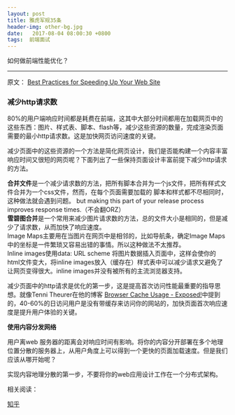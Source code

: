```yaml
---
layout: post
title: 雅虎军规35条
header-img: other-bg.jpg
date:   2017-08-04 08:00:30 +0800
tags:  前端面试 
---
```


如何做前端性能优化？


* * *
原文： [Best Practices for Speeding Up Your Web Site](https://developer.yahoo.com/performance/rules.html)
### **减少http请求数**

80%的用户端响应时间都是耗费在前端，这其中大部分时间都用在加载网页中的这些东西：图片、样式表、脚本、flash等，减少这些资源的数量，完成渲染页面需要的最小http请求数。这是加快网页访问速度的关键。  

减少页面中的这些资源的一个方法是简化网页设计，我们是否能构建一个内容丰富响应时间又很短的网页呢？下面列出了一些保持页面设计丰富前提下减少http请求的方法。

**合并文件**是一个减少请求数的方法，把所有脚本合并为一个js文件，把所有样式文件合并为一个css文件，然而，在每个页面需要加载的
脚本和样式都不尽相同时，这种做法就会遇到问题。 but making this part of your release process improves response times.（不会翻ORZ）  
**雪碧图合并**是一个常用来减少图片请求数的方法，总的文件大小是相同的，但是减少了请求数，从而加快了响应速度。  
 Image Maps主要用在当图片在网页中是相邻的，比如导航条，确定Image Maps中的坐标是一件繁琐又容易出错的事情。所以这种做法不太推荐。  
 Inline images使用data: URL scheme 将图片数据插入页面中，这样会使你的html文件变大，将inline images放入（缓存在）样式表中可以减少请求又避免了让网页变得很大。inline images并没有被所有的主流浏览器支持。  

 减少页面中的http请求是优化的第一步，这是提高首次访问性能最重要的指导思想。就像Tenni Theurer在他的博客 [Browser Cache Usage - Exposed!](https://yuiblog.com/blog/2007/01/04/performance-research-part-2/)中提到的，40-60%的日访问用户是没有带缓存来访问你的网站的，加快页面首次响应速度是提升用户体验的关键。


**使用内容分发网络**  

用户离web 服务器的距离会对响应时间有影响。将你的内容分开部署在多个地理位置分散的服务器上，从用户角度上可以得到一个更快的页面加载速度。但是我们应该从哪开始呢？  

实现内容地理分散的第一步，不要将你的web应用设计工作在一个分布式架构。



相关阅读：

[知乎]()